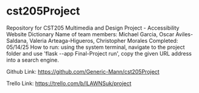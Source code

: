 # cst205Project
Repository for CST205 Multimedia and Design Project - Accessibility Website Dictionary 
Name of team members: Michael Garcia, Oscar Aviles-Saldana, Valeria Arteaga-Higueros, Christopher Morales
Completed: 05/14/25
How to run: using the system terminal, navigate to the project folder and use 'flask --app Final-Project run', copy the given URL address into a search engine.

Github Link: https://github.com/Generic-Mann/cst205Project

Trello Link: https://trello.com/b/lLAWNSuk/project
